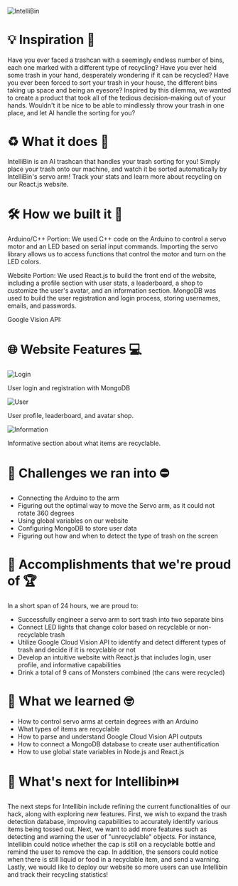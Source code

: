 
![IntelliBin](https://github.com/asyf16/IntelliBin/assets/144833617/e4462c99-c087-4af3-85c7-6b278d50a97d)
# 💡 Inspiration 💯

Have you ever faced a trashcan with a seemingly endless number of bins, each one marked with a different type of recycling? Have you ever held some trash in your hand, desperately wondering if it can be recycled? Have you ever been forced to sort your trash in your house, the different bins taking up space and being an eyesore? Inspired by this dilemma, we wanted to create a product that took all of the tedious decision-making out of your hands. Wouldn't it be nice to be able to mindlessly throw your trash in one place, and let AI handle the sorting for you? 

# ♻️ What it does 🌱

IntelliBin is an AI trashcan that handles your trash sorting for you! Simply place your trash onto our machine, and watch it be sorted automatically by IntelliBin's servo arm! Track your stats and learn more about recycling on our React.js website. 

# 🛠️ How we built it 💬
Arduino/C++ Portion: We used C++ code on the Arduino to control a servo motor and an LED based on serial input commands. Importing the servo library allows us to access functions that control the motor and turn on the LED colors. 

Website Portion: We used React.js to build the front end of the website, including a profile section with user stats, a leaderboard, a shop to customize the user's avatar, and an information section. MongoDB was used to build the user registration and login process, storing usernames, emails, and passwords. 

Google Vision API: 

# 🌐 Website Features 💻
![Login](https://github.com/asyf16/IntelliBin/assets/144833617/ef53d4b7-924a-46ac-923a-64bd3bff07ce)

User login and registration with MongoDB

![User](https://github.com/asyf16/IntelliBin/assets/144833617/3aec997f-8f89-40c9-82c6-5d282057315f)

User profile, leaderboard, and avatar shop.

![Information](https://github.com/asyf16/IntelliBin/assets/144833617/afd22bbe-cffe-4412-95e4-19313ce49a97)

Informative section about what items are recyclable. 

# 🚧 Challenges we ran into ⛔
- Connecting the Arduino to the arm
- Figuring out the optimal way to move the Servo arm, as it could not rotate 360 degrees
- Using global variables on our website
- Configuring MongoDB to store user data
- Figuring out how and when to detect the type of trash on the screen

# 🎉 Accomplishments that we're proud of 🏆
In a short span of 24 hours, we are proud to:
- Successfully engineer a servo arm to sort trash into two separate bins
- Connect LED lights that change color based on recyclable or non-recyclable trash
- Utilize Google Cloud Vision API to identify and detect different types of trash and decide if it is recyclable or not
- Develop an intuitive website with React.js that includes login, user profile, and informative capabilities
- Drink a total of 9 cans of Monsters combined (the cans were recycled)

# 🧠 What we learned 🤓
- How to control servo arms at certain degrees with an Arduino
- What types of items are recyclable
- How to parse and understand Google Cloud Vision API outputs
- How to connect a MongoDB database to create user authentification
- How to use global state variables in Node.js and React.js

# 🔮 What's next for Intellibin⏭️
The next steps for Intellibin include refining the current functionalities of our hack, along with exploring new features. First, we wish to expand the trash detection database, improving capabilities to accurately identify various items being tossed out. Next, we want to add more features such as detecting and warning the user of "unrecyclable" objects. For instance, Intellibin could notice whether the cap is still on a recyclable bottle and remind the user to remove the cap. In addition, the sensors could notice when there is still liquid or food in a recyclable item, and send a warning. Lastly, we would like to deploy our website so more users can use Intellibin and track their recycling statistics!
